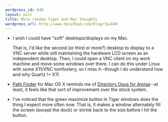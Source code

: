 ```yaml
--- 
wordpress_id: 640
layout: post
title: More random Tiger and Mac thoughts
wordpress_url: http://www.decafbad.com/blog/?p=640
---
```

* I wish I could have "soft" desktops/displays on my Mac.  

  That is, I'd like the second (or third or more?) desktop to display to a VNC server while still maintaining the hardware LCD screen as an independent desktop.  Then, I could open a VNC client on my work machine and move some windows over there.  I can do this under Linux with some X11/VNC tomfoolery, so I miss it--though I do understand how and why Quartz != X11.

* [Path Finder][] for Mac OS X reminds me of [Directory Opus for Amiga][do]--at least, it feels like that sort of improvement over the stock system.

* I've noticed that the green maximize button in Tiger windows does the thing I expect more often now.  That is, it makes a window alternately fill the screen (except the dock) or shrink back to the size before I hit the button.

[Path Finder]: http://www.cocoatech.com/
[do]: http://www.gpsoft.com.au/amiga/AmigaIndex.html
